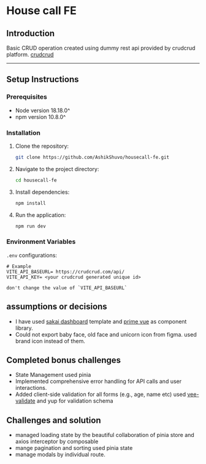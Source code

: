 # House call FE


## Introduction
Basic CRUD operation created using dummy rest api provided by crudcrud platform. [crudcrud](https://crudcrud.com/) 

---

## Setup Instructions

### Prerequisites
- Node version 18.18.0^ <br>
- npm version 10.8.0^

### Installation
1. Clone the repository:
    ```bash
    git clone https://github.com/AshikShuvo/housecall-fe.git
    ```
2. Navigate to the project directory:
    ```bash
    cd housecall-fe
    ```
3. Install dependencies:
    ```bash
    npm install
    ```
4. Run the application:
    ```bash
    npm run dev
    ```

### Environment Variables
`.env` configurations:
```plaintext
# Example
VITE_API_BASEURL= https://crudcrud.com/api/
VITE_API_KEY= <your crudcrud generated unique id>

don't change the value of `VITE_API_BASEURL` 
```
## assumptions or decisions
- I have used [sakai dashboard](https://github.com/primefaces/sakai-vue) template and [prime vue](https://primevue.org/) as component library.
- Could not export baby face, old face and unicorn icon from figma. used brand icon instead of them. 

## Completed bonus challenges
- State Management used pinia <br>
- Implemented comprehensive error handling for API calls and user interactions.<br>
- Added client-side validation for all forms (e.g., age, name etc) used [vee-validate](https://vee-validate.logaretm.com/v4/) and yup for validation schema

## Challenges and solution
- managed loading state by the beautiful collaboration of pinia store and axios interceptor by composable
- mange pagination and sorting used pinia state
- manage modals by individual route.

